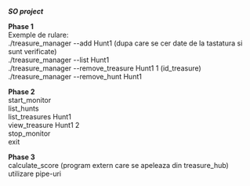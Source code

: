 ***SO project***  

**Phase 1**  
Exemple de rulare:  
./treasure_manager --add Hunt1 (dupa care se cer date de la tastatura si sunt verificate)  
./treasure_manager --list Hunt1    
./treasure_manager --remove_treasure Hunt1 1 (id_treasure)  
./treasure_manager --remove_hunt Hunt1

**Phase 2**  
start_monitor  
list_hunts  
list_treasures Hunt1  
view_treasure Hunt1 2  
stop_monitor  
exit  

**Phase 3**  
calculate_score (program extern care se apeleaza din treasure_hub)  
utilizare pipe-uri
